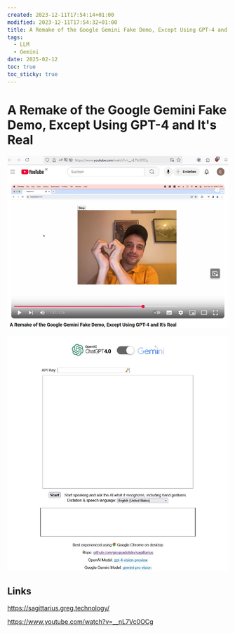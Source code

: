 ```yaml
---
created: 2023-12-11T17:54:14+01:00
modified: 2023-12-11T17:54:32+01:00
title: A Remake of the Google Gemini Fake Demo, Except Using GPT-4 and It's Real
tags:
  - LLM
  - Gemini
date: 2025-02-12
toc: true
toc_sticky: true
---
```



# A Remake of the Google Gemini Fake Demo, Except Using GPT-4 and It's Real

![](../_asset/2023-12-11-gemini-20250212120154.jpg)


![](../_asset/2023-12-11-gemini-20250212120219.jpg)

## Links

<https://sagittarius.greg.technology/>

https://www.youtube.com/watch?v=__nL7Vc0OCg